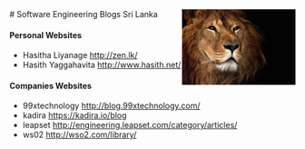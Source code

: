 <img src="2.jpg" style="float: right">
# Software Engineering Blogs Sri Lanka 

#### Personal Websites
* Hasitha Liyanage http://zen.lk/
* Hasith Yaggahavita  http://www.hasith.net/

#### Companies Websites
* 99xtechnology http://blog.99xtechnology.com/
* kadira https://kadira.io/blog
* leapset http://engineering.leapset.com/category/articles/
* ws02 http://wso2.com/library/
